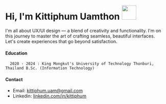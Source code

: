 # Hi, I'm Kittiphum Uamthon <img src="https://media.giphy.com/media/AOXNxxIJuBQdNTBblp/giphy.gif" width="45px">

I'm all about UX/UI design — a blend of creativity and functionality. I'm on this journey to master the art of crafting seamless, beautiful interfaces.
Let's create experiences that go beyond satisfaction.

#### Education 
      2020 - 2024 : King Mongkut's University of Technology Thonburi, Thailand B.Sc. (Information Technology)
     
#### Contact
* Email: kittiphum.uam@gmail.com
* Linkedin: [linkedin.com/in/kittiphum](https://www.linkedin.com/in/kittiphum)
